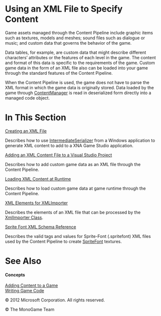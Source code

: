 

# Using an XML File to Specify Content

Game assets managed through the Content Pipeline include graphic items such as textures, models and meshes; sound files such as dialogue or music; and custom data that governs the behavior of the game.

Data tables, for example, are custom data that might describe different characters’ attributes or the features of each level in the game. The content and format of this data is specific to the requirements of the game. Custom game data in the form of an XML file also can be loaded into your game through the standard features of the Content Pipeline.

When the Content Pipeline is used, the game does not have to parse the XML format in which the game data is originally stored. Data loaded by the game through [ContentManager](T_Microsoft_Xna_Framework_Content_ContentManager.md) is read in deserialized form directly into a managed code object.

# In This Section

[Creating an XML File](CP_XML_Serializer.md)

Describes how to use [IntermediateSerializer](T_Microsoft_Xna_Framework_Content_Pipeline_Serialization_Intermediate_IntermediateSerializer.md) from a Windows application to generate XML content to add to a XNA Game Studio application.

[Adding an XML Content File to a Visual Studio Project](CP_XML_HowTo_Add.md)

Describes how to add custom game data as an XML file through the Content Pipeline.

[Loading XML Content at Runtime](CP_XML_HowTo_Load.md)

Describes how to load custom game data at game runtime through the Content Pipeline.

[XML Elements for XMLImporter](CP_XML_Elements.md)

Describes the elements of an XML file that can be processed by the [XmlImporter Class](T_Microsoft_Xna_Framework_Content_Pipeline_XmlImporter.md).

[Sprite Font XML Schema Reference](CP_SpriteFontSchema.md)

Describes the valid tags and values for Sprite-Font (.spritefont) XML files used by the Content Pipeline to create [SpriteFont](T_Microsoft_Xna_Framework_Graphics_SpriteFont.md) textures.

# See Also

#### Concepts

[Adding Content to a Game](CP_TopLevel.md)  
[Writing Game Code](ProgrammingGuide.md)  

© 2012 Microsoft Corporation. All rights reserved.  

© The MonoGame Team